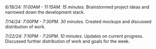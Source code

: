 *6/19/24: 11:00AM - 11:15AM. 15 minutes.* Brainstormed project ideas and narrowed down the development stack. 

*7/14/24: 7:00PM - 7:30PM. 30 minutes.* Created mockups and discussed distribution of work. 

*7/22/24: 7:10PM - 7:20PM. 10 minutes.* Updates on current progress. Discussed further distribution of work and goals for the week. 
